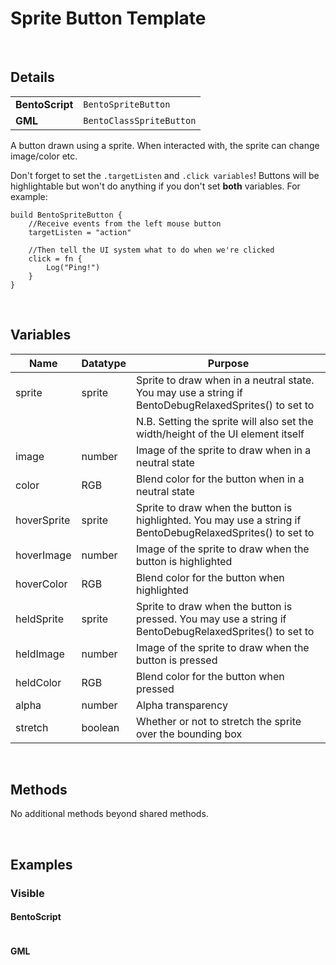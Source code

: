 # Sprite Button Template

&nbsp;

## Details

<table>
    <tr>
		<td><b>BentoScript</b></td>
		<td><code>BentoSpriteButton</code></td>
    </tr>
    <tr>
		<td><b>GML</b></td>
		<td><code>BentoClassSpriteButton</code></td>
    </tr>
</table>

A button drawn using a sprite. When interacted with, the sprite can change image/color etc.

Don't forget to set the `.targetListen` and `.click variables`! Buttons will be highlightable but won't do anything if you don't set **both** variables. For example:

```
build BentoSpriteButton {
    //Receive events from the left mouse button
    targetListen = "action"
    
    //Then tell the UI system what to do when we're clicked
    click = fn {
        Log("Ping!")
    }
}
```

&nbsp;

## Variables

| Name        | Datatype | Purpose                                                                                                            |
|-------------|----------|--------------------------------------------------------------------------------------------------------------------|
| sprite      | sprite   | Sprite to draw when in a neutral state. You may use a string if BentoDebugRelaxedSprites() to set to <true>        |
|             |          | N.B. Setting the sprite will also set the width/height of the UI element itself                                    |
| image       | number   | Image of the sprite to draw when in a neutral state                                                                |
| color       | RGB      | Blend color for the button when in a neutral state                                                                 |
| hoverSprite | sprite   | Sprite to draw when the button is highlighted. You may use a string if BentoDebugRelaxedSprites() to set to <true> |
| hoverImage  | number   | Image of the sprite to draw when the button is highlighted                                                         |
| hoverColor  | RGB      | Blend color for the button when highlighted                                                                        |
| heldSprite  | sprite   | Sprite to draw when the button is pressed. You may use a string if BentoDebugRelaxedSprites() to set to <true>     |
| heldImage   | number   | Image of the sprite to draw when the button is pressed                                                             |
| heldColor   | RGB      | Blend color for the button when pressed                                                                            |
| alpha       | number   | Alpha transparency                                                                                                 |
| stretch     | boolean  | Whether or not to stretch the sprite over the bounding box                                                         |

&nbsp;

## Methods

No additional methods beyond shared methods.

&nbsp;

## Examples

### Visible

<!-- tabs:start -->

#### **BentoScript**

```

```

#### **GML**

```

```

<!-- tabs:end -->